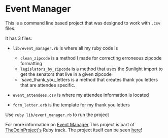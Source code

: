 # Event Manager

This is a command line based project that was designed to work with `.csv` files.

It has 3 files:
* `lib/event_manager.rb` is where all my ruby code is
  * `clean_zipcode` is a method I made for correcting erroneous zipcode formatting
  * `legislators_by_zipcode` is a method that uses the Sunlight import to get the
senators that live in a given zipcode
  * `save_thank_you_letters is a method that creates thank you letters that are
attendee specific.

* `event_attendees.csv` is where my attendee information is located

* `form_letter.erb` is the template for my thank you letters

Use `ruby lib/event_manager.rb` to run the project

For more information on [Event Manager](http://tutorials.jumpstartlab.com/projects/eventmanager.html#eventmanager)
This project is part of [TheOdinProject's](http://www.theodinproject.com) Ruby track.
The project itself can be seen [here](http://tutorials.jumpstartlab.com/projects/eventmanager.html#eventmanager)!
